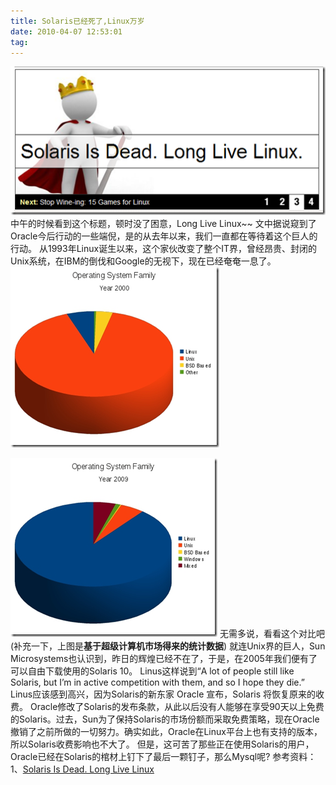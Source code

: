 ```yaml
---
title: Solaris已经死了,Linux万岁
date: 2010-04-07 12:53:01
tag: 
---
```


[![](./20100407-solaris-linux/0074_thumb.png)](http://images.cnblogs.com/cnblogs_com/cocowool/WindowsLiveWriter/SolarisLinux_B227/0074_2.png)
中午的时候看到这个标题，顿时没了困意，Long Live Linux~~
文中据说窥到了Oracle今后行动的一些端倪，是的从去年以来，我们一直都在等待着这个巨人的行动。
从1993年Linux诞生以来，这个家伙改变了整个IT界，曾经昂贵、封闭的Unix系统，在IBM的倒伐和Google的无视下，现在已经奄奄一息了。
[![](./20100407-solaris-linux/image_thumb.png)](http://images.cnblogs.com/cnblogs_com/cocowool/WindowsLiveWriter/SolarisLinux_B227/image_2.png)

[![](./20100407-solaris-linux/image_thumb_1.png)](http://images.cnblogs.com/cnblogs_com/cocowool/WindowsLiveWriter/SolarisLinux_B227/image_4.png)
无需多说，看看这个对比吧(补充一下，上图是**基于超级计算机市场得来的统计数据**)
就连Unix界的巨人，Sun Microsystems也认识到，昨日的辉煌已经不在了，于是，在2005年我们便有了可以自由下载使用的Solaris 10。
Linus这样说到“A lot of people still like Solaris, but I’m in active competition with them, and so I hope they die.”
Linus应该感到高兴，因为Solaris的新东家 Oracle 宣布，Solaris 将恢复原来的收费。
Oracle修改了Solaris的发布条款，从此以后没有人能够在享受90天以上免费的Solaris。过去，Sun为了保持Solaris的市场份额而采取免费策略，现在Oracle撤销了之前所做的一切努力。确实如此，Oracle在Linux平台上也有支持的版本，所以Solaris收费影响也不大了。
但是，这可苦了那些正在使用Solaris的用户，Oracle已经在Solaris的棺材上钉下了最后一颗钉子，那么Mysql呢?
参考资料：
1、[Solaris Is Dead. Long Live Linux](http://www.linux-mag.com/cache/7749/1.html)












